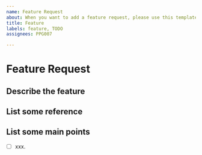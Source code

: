 ```yaml
---
name: Feature Request
about: When you want to add a feature request, please use this template.
title: Feature
labels: feature, TODO
assignees: PPG007

---
```


# Feature Request

## Describe the feature

## List some reference

## List some main points

- [ ] xxx.
